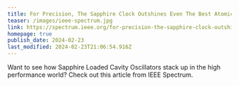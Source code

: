 ```yaml
---
title: For Precision, The Sapphire Clock Outshines Even The Best Atomic Clocks
teaser: /images/ieee-spectrum.jpg
link: https://spectrum.ieee.org/for-precision-the-sapphire-clock-outshines-even-the-best-atomic-clocks
homepage: true
publish_date: 2024-02-23
last_modified: 2024-02-23T21:06:54.916Z
---
```


Want to see how Sapphire Loaded Cavity Oscillators stack up in the high performance world? Check out this article from IEEE Spectrum.
